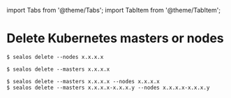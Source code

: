import Tabs from '@theme/Tabs';
import TabItem from '@theme/TabItem';

# Delete Kubernetes masters or nodes

<Tabs groupId="imageNum">
  <TabItem value="single" label="Node" default>

```shell
$ sealos delete --nodes x.x.x.x
```

  </TabItem>

  <TabItem value="multiple" label="Master" default>

```shell
$ sealos delete --masters x.x.x.x
```

  </TabItem>

  <TabItem value="both" label="Node && Master" default>

```shell
$ sealos delete --masters x.x.x.x --nodes x.x.x.x
$ sealos delete --masters x.x.x.x-x.x.x.y --nodes x.x.x.x-x.x.x.y
```

  </TabItem>

</Tabs>
